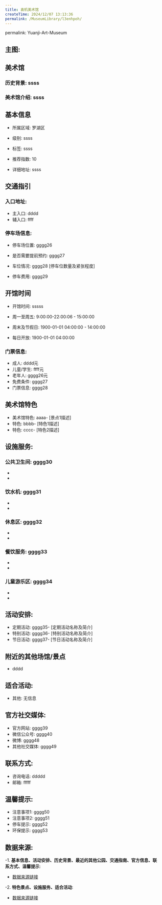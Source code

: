```yaml
---
title: 袁机美术馆
createTime: 2024/12/07 13:13:36
permalink: /MuseumLibrary/l3enhpoh/
---
```

permalink: Yuanji-Art-Museum
## 主图:
<ImageCard
image="https://www.szartm.com/open/images/gkbg.png"
title= "袁机美术馆"
description= "ssss"
date="2024/12/07"
href="/"
author="sunshang-hl"
/>
## 美术馆
### 历史背景: ssss
### 美术馆介绍: ssss
## 基本信息

- 所属区域: 罗湖区

- 级别: ssss

- 标签: ssss

- 推荐指数: 10

- 详细地址: ssss

## 交通指引

### 入口地址:
- 主入口: dddd
- 辅入口: ffff
### 停车场信息:
- 停车场位置: gggg26

- 是否需要提前预约: gggg27

- 车位情况: gggg28 [停车位数量及紧张程度]

- 停车费用: gggg29

## 开馆时间
- 开馆时间: sssss

- 周一至周五: 9:00:00-22:00:06 - 15:00:00
- 周末及节假日: 1900-01-01 04:00:00 - 14:00:00
- 每日开放: 1900-01-01 04:00:00

### 门票信息:
- 成人: dddd元
- 儿童/学生: ffff元
- 老年人: gggg26元
- 免费条件: gggg27
- 门票信息: gggg28
## 美术馆特色
- 美术馆特色: aaaa- [景点1描述]
- 特色: bbbb- [特色1描述]
- 特色: cccc- [特色2描述]
## 设施服务:
### 公共卫生间: gggg30
- 
- 
### 饮水机: gggg31
- 
- 
### 休息区: gggg32
- 
- 
### 餐饮服务: gggg33
- 
- 
### 儿童游乐区: gggg34
- 
- 
## 活动安排:
- 定期活动: gggg35- [定期活动名称及简介]
- 特别活动: gggg36- [特别活动名称及简介]
- 节日活动: gggg37- [节日活动名称及简介]
## 附近的其他场馆/景点
- dddd

## 适合活动:
- 其他: 无信息

## 官方社交媒体:
- 官方网站: gggg39
- 微信公众号: gggg40
- 微博: gggg48
- 其他社交媒体: gggg49

## 联系方式:
- 咨询电话: ddddd 
- 邮箱: fffff

## 温馨提示:
- 注意事项1: gggg50
- 注意事项2: gggg51
- 停车提示: gggg52
- 环保提示: gggg53

## 数据来源:
-1. **基本信息、活动安排、历史背景、最近的其他公园、交通指南、官方信息、联系方式、温馨提示**:
- [数据来源链接](http://wtl.sz.gov.cn/ggfw/whl/msgylb/index.html)

-2. **特色景点、设施服务、适合活动**:
- [数据来源链接](http://wtl.sz.gov.cn/ggfw/whl/msgylb/index.html)


